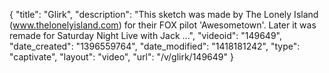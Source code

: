 {
    "title": "Glirk",
    "description": "This sketch was made by The Lonely Island (www.thelonelyisland.com) for their FOX pilot 'Awesometown'. Later it was remade for Saturday Night Live with Jack ...",
    "videoid": "149649",
    "date_created": "1396559764",
    "date_modified": "1418181242",
    "type": "captivate",
    "layout": "video",
    "url": "\/v\/glirk\/149649"
}